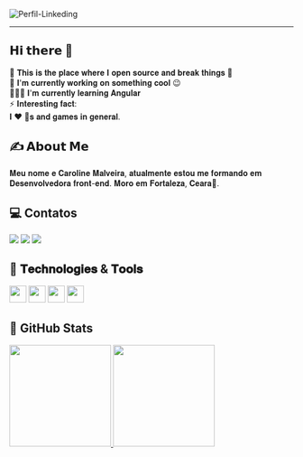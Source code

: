 ![Perfil-Linkeding](https://github.com/user-attachments/assets/d441ae86-40be-4d2e-995c-c2d790d7a93a)

<hr>

## 𝗛𝗶 𝘁𝗵𝗲𝗿𝗲 👋
🔭 𝐓𝐡𝐢𝐬 𝐢𝐬 𝐭𝐡𝐞 𝐩𝐥𝐚𝐜𝐞 𝐰𝐡𝐞𝐫𝐞 𝐈 𝐨𝐩𝐞𝐧 𝐬𝐨𝐮𝐫𝐜𝐞 𝐚𝐧𝐝 𝐛𝐫𝐞𝐚𝐤 𝐭𝐡𝐢𝐧𝐠𝐬 🤣 <br>
🌱 𝐈'𝐦 𝐜𝐮𝐫𝐫𝐞𝐧𝐭𝐥𝐲 𝐰𝐨𝐫𝐤𝐢𝐧𝐠 𝐨𝐧 𝐬𝐨𝐦𝐞𝐭𝐡𝐢𝐧𝐠 𝐜𝐨𝐨𝐥 😉 <br>
👩🏻‍💻 𝐈'𝐦 𝐜𝐮𝐫𝐫𝐞𝐧𝐭𝐥𝐲 𝐥𝐞𝐚𝐫𝐧𝐢𝐧𝐠 𝐀𝐧𝐠𝐮𝐥𝐚𝐫 <br>
⚡ 𝐈𝐧𝐭𝐞𝐫𝐞𝐬𝐭𝐢𝐧𝐠 𝐟𝐚𝐜𝐭: <br>
 𝐈 ❤️ 🐶𝐬 𝐚𝐧𝐝 𝐠𝐚𝐦𝐞𝐬 𝐢𝐧 𝐠𝐞𝐧𝐞𝐫𝐚𝐥. <br>

## ✍ 𝗔𝗯𝗼𝘂𝘁 𝗠𝗲
𝐌𝐞𝐮 𝐧𝐨𝐦𝐞 𝐞 𝐂𝐚𝐫𝐨𝐥𝐢𝐧𝐞 𝐌𝐚𝐥𝐯𝐞𝐢𝐫𝐚, 𝐚𝐭𝐮𝐚𝐥𝐦𝐞𝐧𝐭𝐞 𝐞𝐬𝐭𝐨𝐮 𝐦𝐞 𝐟𝐨𝐫𝐦𝐚𝐧𝐝𝐨 𝐞𝐦 𝐃𝐞𝐬𝐞𝐧𝐯𝐨𝐥𝐯𝐞𝐝𝐨𝐫𝐚 𝐟𝐫𝐨𝐧𝐭-𝐞𝐧𝐝. 𝐌𝐨𝐫𝐨 𝐞𝐦 𝐅𝐨𝐫𝐭𝐚𝐥𝐞𝐳𝐚, 𝐂𝐞𝐚𝐫𝐚🌴.

## 💻 Contatos

<div>
<a href="https://instagram.com/carolmalveiraa" target="_blank"><img loading="lazy" src="https://img.shields.io/badge/-Instagram-%23E4405F?style=for-the-badge&logo=instagram&logoColor=white" target="_blank"></a>
<a href = "mailto:carolmalveiraa12@icloud.com"><img loading="lazy" src="https://img.shields.io/badge/Gmail-D14836?style=for-the-badge&logo=gmail&logoColor=white" target="_blank"></a>
<a href="https://www.linkedin.com/in/carolmalveiraa" target="_blank"><img loading="lazy" src="https://img.shields.io/badge/-LinkedIn-%230077B5?style=for-the-badge&logo=linkedin&logoColor=white" target="_blank"></a>   
</div>

## 🔧 𝐓𝐞𝐜𝐡𝐧𝐨𝐥𝐨𝐠𝐢𝐞𝐬 & 𝐓𝐨𝐨𝐥𝐬
<img src="https://cdn.jsdelivr.net/gh/devicons/devicon@latest/icons/html5/html5-original.svg" width="30" height="30"/>  <img src="https://cdn.jsdelivr.net/gh/devicons/devicon@latest/icons/css3/css3-original.svg" width="30" height="30"/>  <img src="https://cdn.jsdelivr.net/gh/devicons/devicon@latest/icons/javascript/javascript-original.svg" width="30" height="30"/>  <img src="https://cdn.jsdelivr.net/gh/devicons/devicon@latest/icons/angular/angular-original.svg" width="30" height="30"/>

## 🚀 GitHub Stats

<div>
<a href="https://github.com/carolmaveiraa">
<img loading="lazy" height="180em" src="https://github-readme-stats.vercel.app/api/top-langs/?carolmaveiraa&layout=compact&langs_count=7&theme=dracula"/>
<img loading="lazy" height="180em" src="https://github-readme-stats.vercel.app/api?carolmaveiraa&show_icons=true&theme=dracula&include_all_commits=true&count_private=true"/>
</div>
          
          
